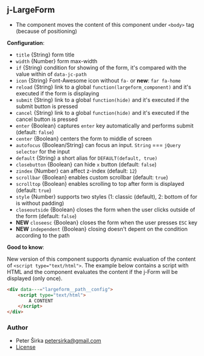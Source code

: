 ## j-LargeForm

- The component moves the content of this component under `<body>` tag (because of positioning)

__Configuration__:

- `title` {String} form title
- `width` {Number} form max-width
- `if` {String} condition for showing of the form, it's compared with the value within of `data-jc-path`
- `icon` {String} Font-Awesome icon without `fa-` or __new__: `far fa-home`
- `reload` {String} link to a global `function(largeform_component)` and it's executed if the form is displaying
- `submit` {String} link to a global `function(hide)` and it's executed if the submit button is pressed
- `cancel` {String} link to a global `function(hide)` and it's executed if the cancel button is pressed
- `enter` {Boolean} captures `enter` key automatically and performs submit (default: `false`)
- `center` {Boolean} centers the form to middle of screen
- `autofocus` {Boolean/String} can focus an input. `String` === `jQuery selector` for the input
- `default` {String} a short alias for `DEFAULT(default, true)`
- `closebutton` {Boolean} can hide `x` button (default: `false`)
- `zindex` {Number} can affect z-index (default: `12`)
- `scrollbar` {Boolean} enables custom scrollbar (default: `true`)
- `scrolltop` {Boolean} enables scrolling to top after form is displayed (default: `true`)
- `style` {Number} supports two styles (1: classic (default), 2: bottom of for is without padding)
- `closeoutside` {Boolean} closes the form when the user clicks outside of the form (default: `false`)
- __NEW__ `closeesc` {Boolean} closes the form when the user presses `ESC` key
- __NEW__ `independent` {Boolean} closing doesn't depent on the condition according to the path

__Good to know__:

New version of this component supports dynamic evaluation of the content of `<script type="text/html">`. The example below contains a script with HTML and the component evaluates the content if the j-Form will be displayed (only once).

```html
<div data---="largeform__path__config">
	<script type="text/html">
		A CONTENT
	</script>
</div>
```

### Author

- Peter Širka <petersirka@gmail.com>
- [License](https://www.totaljs.com/license/)